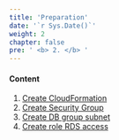```yaml
---
title: 'Preparation'
date: '`r Sys.Date()`'
weight: 2
chapter: false
pre: ' <b> 2. </b> '
---
```


#### Content

1. [Create CloudFormation](2.1-cloudformation/)
2. [Create Security Group](2.2-security-group/)
3. [Create DB group subnet](2.3-db-group-subnet/)
4. [Create role RDS access](2.4-role-rds-access/)
